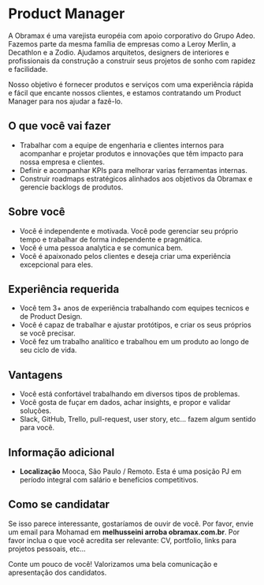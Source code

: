 # Product Manager

A Obramax é uma varejista européia com apoio corporativo do Grupo Adeo. Fazemos parte da mesma família de empresas como a Leroy Merlin, a Decathlon e a Zodio. Ajudamos arquitetos, designers de interiores e profissionais da construção a construir seus projetos de sonho com rapidez e facilidade.

Nosso objetivo é fornecer produtos e serviços com uma experiência rápida e fácil que encante nossos clientes, e estamos contratando um Product Manager para nos ajudar a fazê-lo.

## O que você vai fazer

- Trabalhar com a equipe de engenharia e clientes internos para acompanhar e projetar produtos e innovações que têm impacto para nossa empresa e clientes.
- Definir e acompanhar KPIs para melhorar varias ferramentas internas.
- Construir roadmaps estratégicos alinhados aos objetivos da Obramax e gerencie backlogs de produtos.

## Sobre você

- Você é independente e motivada. Você pode gerenciar seu próprio tempo e trabalhar de forma independente e pragmática.
- Você é uma pessoa analytica e se comunica bem.
- Você é apaixonado pelos clientes e deseja criar uma experiência excepcional para eles.

## Experiência requerida

- Você tem 3+ anos de experiência trabalhando com equipes tecnicos e de Product Design.
- Você é capaz de trabalhar e ajustar protótipos, e criar os seus próprios se você precisar.
- Você fez um trabalho analítico e trabalhou em um produto ao longo de seu ciclo de vida.

## Vantagens

- Você está confortável trabalhando em diversos tipos de problemas.
- Você gosta de fuçar em dados, achar insights, e propor e validar soluções.
- Slack, GitHub, Trello, pull-request, user story, etc... fazem algum sentido para você.

## Informação adicional

- **Localização** Mooca, São Paulo / Remoto. Esta é uma posição PJ em período integral com salário e benefícios competitivos.

## Como se candidatar

Se isso parece interessante, gostaríamos de ouvir de você. Por favor, envie um email para Mohamad em **melhusseini arroba obramax.com.br**. Por favor inclua o que você acredita ser relevante: CV, portfolio, links para projetos pessoais, etc...

Conte um pouco de você! Valorizamos uma bela comunicação e apresentação dos candidatos.
